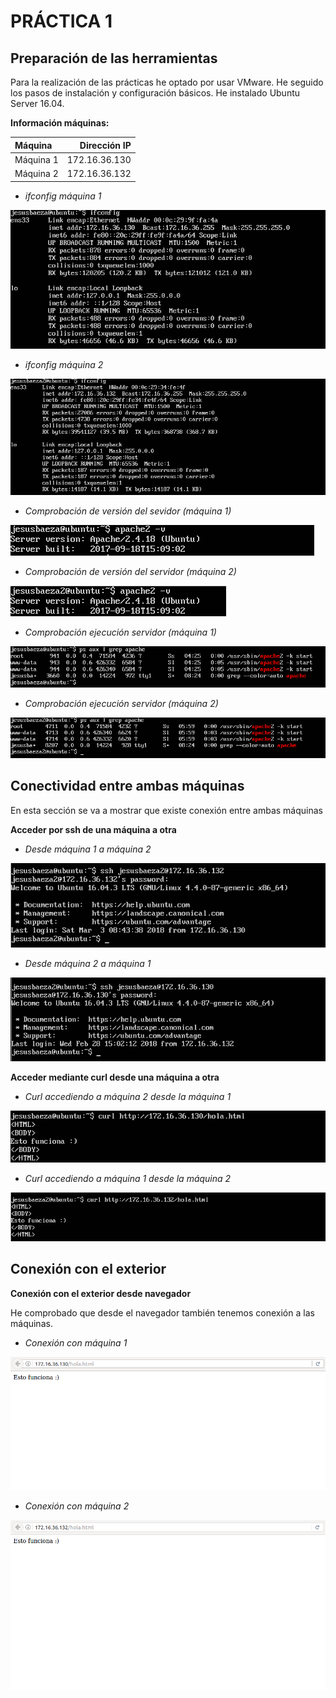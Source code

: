 # PRÁCTICA 1

## Preparación de las herramientas

Para la realización de las prácticas he optado por usar VMware. He seguido los pasos de instalación y configuración básicos. He instalado Ubuntu Server 16.04.

**Información máquinas:**

  Máquina  | Dirección IP 
:----------| -------------: 
 Máquina 1 |  172.16.36.130
 Máquina 2 |  172.16.36.132

* *ifconfig máquina 1*

![ifconfig m1](https://github.com/Jebaal17/SWAP_2018/blob/master/Practicas/imagenes/P1/ipM1.png)

* *ifconfig máquina 2*

![ifconfig m2](https://github.com/Jebaal17/SWAP_2018/blob/master/Practicas/imagenes/P1/ipM2.png)


* *Comprobación de versión del sevidor (máquina 1)*

![comprobación versión servidor 1](https://github.com/Jebaal17/SWAP_2018/blob/master/Practicas/imagenes/P1/versionApacheM1.png)

* *Comprobación de versión del servidor (máquina 2)*

![comprobación versión servidor 2](https://github.com/Jebaal17/SWAP_2018/blob/master/Practicas/imagenes/P1/versionApacheM2.png)

* *Comprobación ejecución servidor (máquina 1)*

![comprobación ejecución servidor 1](https://github.com/Jebaal17/SWAP_2018/blob/master/Practicas/imagenes/P1/ejecucionApacheM1.png)

* *Comprobación ejecución servidor (máquina 2)*

![comprobación ejecución servidor 2](https://github.com/Jebaal17/SWAP_2018/blob/master/Practicas/imagenes/P1/ejecucionApacheM2.png)

## Conectividad entre ambas máquinas

En esta sección se va a mostrar que existe conexión entre ambas máquinas

**Acceder por ssh de una máquina a otra**

* *Desde máquina 1 a máquina 2*

![ssh máquina 1](https://github.com/Jebaal17/SWAP_2018/blob/master/Practicas/imagenes/P1/sshM1M2.png)

* *Desde máquina 2 a máquina 1*

![ssh máquina 2](https://github.com/Jebaal17/SWAP_2018/blob/master/Practicas/imagenes/P1/sshM2M1.png)

**Acceder mediante curl desde una máquina a otra**

* *Curl accediendo a máquina 2 desde la máquina 1*

![curl máquina 1](https://github.com/Jebaal17/SWAP_2018/blob/master/Practicas/imagenes/P1/curlM1.png)

* *Curl accediendo a máquina 1 desde la máquina 2*

![curl máquina 2](https://github.com/Jebaal17/SWAP_2018/blob/master/Practicas/imagenes/P1/curlM2.png)

## Conexión con el exterior

**Conexión con el exterior desde navegador**

He comprobado que desde el navegador también tenemos conexión a las máquinas.

* *Conexión con máquina 1*

![conexión máquina 1](https://github.com/Jebaal17/SWAP_2018/blob/master/Practicas/imagenes/P1/exteriorM1.png)

* *Conexión con máquina 2*

![conexión máquina 2](https://github.com/Jebaal17/SWAP_2018/blob/master/Practicas/imagenes/P1/exteriorM2.png)



